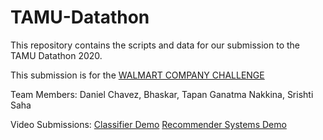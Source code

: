 # TAMU-Datathon
This repository contains the scripts and data for our submission to the TAMU Datathon 2020.

This submission is for the [WALMART COMPANY CHALLENGE](https://tamudatathon.com/challenges#td_open)

Team Members: Daniel Chavez, Bhaskar, Tapan Ganatma Nakkina, Srishti Saha




Video Submissions:
[Classifier Demo](https://www.youtube.com/watch?v=4yyQNJGJmeY&feature=youtu.be)
[Recommender Systems Demo](https://www.youtube.com/watch?v=vynHLFwdmPw)
